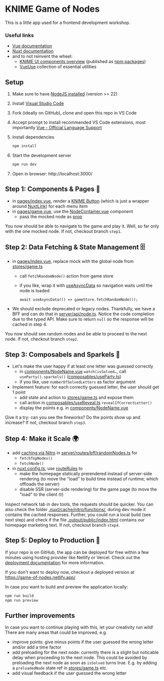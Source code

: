 # KNIME Game of Nodes

This is a little app used for a frontend development workshop.

### Useful links

- [Vue documentation](https://vuejs.org/guide/introduction.html)
- [Nuxt documentation](https://nuxt.com/docs/getting-started/introduction)
- and to not reinvent the wheel:
  - [KNIME UI components overview](https://knime.github.io/webapps-common/)
    (published as [npm packages](https://www.npmjs.com/~knime))
  - [VueUse](https://vueuse.org/) collection of essential utilities

## Setup

1. Make sure to have [NodeJS installed](https://knime-com.atlassian.net/wiki/spaces/SPECS/pages/905281540/Node.js+Installation) (version >= 22)
2. Install [Visual Studio Code](https://code.visualstudio.com/download)
3. Fork (ideally on GitHub), clone and open this repo in VS Code
4. Accept prompt to install recommended VS Code extensions, most importantly [Vue - Official Language Support](https://marketplace.visualstudio.com/items?itemName=vue.volar)
5. Install dependencies

   ```bash
   npm install
   ```

6. Start the development server

   ```bash
   npm run dev
   ```

7. Open in browser: http://localhost:3000/

## Step 1: Components & Pages 🧱

- in [pages/index.vue](./pages/index.vue), render a [KNIME Button](https://knime.github.io/webapps-common/?q=Button)
  (which is just a wrapper around [NuxtLink](https://nuxt.com/docs/api/components/nuxt-link)) for each menu item
- in [pages/game.vue](./pages/game.vue), use the [NodeContainer.vue](./components/NodeContainer.vue) component
  - pass the mocked node as [prop](https://vuejs.org/guide/essentials/component-basics.html#passing-props)

You now should be able to navigate to the game and play it. Well, so far only with the one mocked node.
If not, checkout branch `step1`.

## Step 2: Data Fetching & State Management 🗄️

- in [pages/index.vue](./pages/index.vue), replace mock with the global node from [stores/game.ts](./stores/game.ts)

  - call `fetchRandomNode()` action from game store
  - if you like, wrap it with [useAsyncData](https://nuxt.com/docs/api/composables/use-async-data)
    so navigation waits until the node is loaded

    `await useAsyncData(() => gameStore.fetchRandomNode());`

- We should exclude deprecated or legacy nodes. Thankfully, we have a BFF and can do that in [server/api/node.ts](./server/api/node.ts). Notice the code completion due to the typed API.
  Make sure to return `null` so the response will be cached in step 4.

You now should see random nodes and be able to proceed to the next node.
If not, checkout branch `step2`.

## Step 3: Composabels and Sparkels 🎇

- Let's make the user happy if at least one letter was guessed correctly
  - in [components/NodeName.vue](./components/NodeName.vue) `watch(isSolved…`, call `useParty().sparkels()` ([composables/useParty.ts](./composables/useParty.ts))
  - if you like, use `numberOfSolvedLetters` as factor argument
- Implement feature: for each correctly guessed letter, the user should get 1 point
  - add state and action to [stores/game.ts](./stores/game.ts) and expose them
  - call action in [composables/useReveal.ts](./composables/useReveal.ts) `revealIfCorrectLetter()`
  - display the points e.g. in [components/NodeName.vue](./components/NodeName.vue)

Give it a try: can you see the fireworks? Do the points show up and increase?
If not, checkout branch `step3`.

## Step 4: Make it Scale 🌍

- add [caching via Nitro](https://nitro.build/guide/cache) in [server/routes/bff/randomNodes.ts](./server/routes/bff/randomNode.ts) for
  - `fetchTopNodes()`
  - `fetchNode()`
- in [nuxt.config.ts](./nuxt.config.ts), use [routeRules](https://nuxt.com/docs/guide/concepts/rendering#hybrid-rendering) to
  - make the homepage statically prerendered instead of server-side rendering (to move the "load"
    to build time instead of runtime; which offloads the server)
  - disable SSR (server-side rendering) for the game page (to move the "load" to the client 🤓)

Inspect network tab in dev tools, the requests should be quicker. You can also check the folder [.nuxt/cache/nitro/functions/](./.nuxt/cache/nitro/functions/),
during dev mode it contains the cached responses.
Further, you could run a local build (see next step) and check if the file [.output/public/index.html](./.output/public/index.html)
contains our homepage marketing text.
If not, checkout branch `step4`.

## Step 5: Deploy to Production 🚀

If your repo is on GitHub, the app can be deployed for free within a few minutes using hosting provider
like Netlify or Vercel. Check out the [deployment documentation](https://nuxt.com/deploy)
for more information.

If you don't want to deploy now, checkout a deployed version at https://game-of-nodes.netlify.app/

In case you want to build and preview the application locally:

```bash
npm run build
npm run preview
```

## Further improvements

In case you want to continue playing with this, let your creativity run wild!
There are many areas that could be improved, e.g.

- improve points: give minus points if the user guessed the wrong letter and/or add a time factor
- add preloading for the next node: currently there is a slight but noticable delay when proceeding to the next node. This could be avoided by preloading the next node as soon as `isSolved` turns true. E.g. by adding a `preloadedNode` state ref in [stores/game.ts](./stores/game.ts) etc.
- add visual feedback if the user guessed the wrong letter
